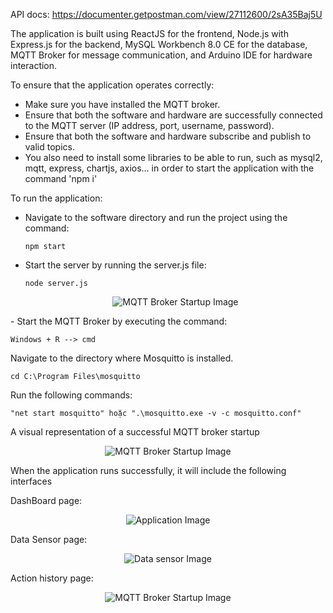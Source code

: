 API docs: https://documenter.getpostman.com/view/27112600/2sA35Baj5U

The application is built using ReactJS for the frontend, Node.js with Express.js for the backend, MySQL Workbench 8.0 CE for the database, MQTT Broker for message communication, and Arduino IDE for hardware interaction.

To ensure that the application operates correctly:
- Make sure you have installed the MQTT broker.
- Ensure that both the software and hardware are successfully connected to the MQTT server (IP address, port, username, password).
- Ensure that both the software and hardware subscribe and publish to valid topics.
- You also need to install some libraries to be able to run, such as mysql2, mqtt, express, chartjs, axios... in order to start the application with the command 'npm i'

To run the application:
- Navigate to the software directory and run the project using the command:
  ```
  npm start
  ```
- Start the server by running the server.js file:
  ```
  node server.js
  ```
  <p align="center">
  <img src="https://github.com/vantuan0128/IoT-SmartHome/assets/121681379/448115c3-418e-4601-8d42-c04c124fb795" alt="MQTT Broker Startup Image">
</p>
- Start the MQTT Broker by executing the command:

  ```
  Windows + R --> cmd
  ```

  Navigate to the directory where Mosquitto is installed.
  
  ```
  cd C:\Program Files\mosquitto
  ```

  Run the following commands:
  
  ```
  "net start mosquitto" hoặc ".\mosquitto.exe -v -c mosquitto.conf"
  ```


A visual representation of a successful MQTT broker startup
<p align="center">
  <img src="https://github.com/vantuan0128/IoT-SmartHome/assets/121681379/d78f932c-2733-4e7a-be9f-609b748c6104" alt="MQTT Broker Startup Image">
</p>

When the application runs successfully, it will include the following interfaces

DashBoard page:

<p align="center">
  <img src="https://github.com/vantuan0128/IoT-SmartHome/assets/121681379/5da6784a-dcac-4b90-aeb6-9bd58e8920c4" alt="Application Image">
</p>

Data Sensor page:

<p align="center">
  <img src="https://github.com/vantuan0128/IoT-SmartHome/assets/121681379/b53fcdb2-cf40-410f-8974-a85bc4cf2ff8" alt="Data sensor Image">
</p>

Action history page:

<p align="center">
  <img src="https://github.com/vantuan0128/IoT-SmartHome/assets/121681379/7cb5e3d8-0212-4cb4-8feb-ea55dffb6b89" alt="MQTT Broker Startup Image">
</p>




